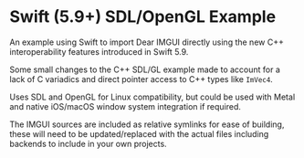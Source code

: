 # Swift (5.9+) SDL/OpenGL Example

An example using Swift to import Dear IMGUI directly using the new C++ interoperability features introduced in Swift 5.9.

Some small changes to the C++ SDL/GL example made to account for a lack of C variadics and direct pointer access to C++ types like `ImVec4`.

Uses SDL and OpenGL for Linux compatibility, but could be used with Metal and native iOS/macOS window system integration if required.

The IMGUI sources are included as relative symlinks for ease of building, these will need to be updated/replaced with the actual files including backends to include in your own projects.







